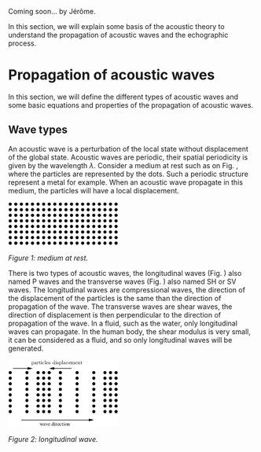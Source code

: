 Coming soon... by Jérôme. 

In this section, we will explain some basis of the acoustic theory to understand the propagation of acoustic waves and the echographic process.

Propagation of acoustic waves
=============================

In this section, we will define the different types of acoustic waves and some basic equations and properties of the propagation of acoustic waves.

Wave types
----------

An acoustic wave is a perturbation of the local state without displacement of the global state. Acoustic waves are periodic, their spatial periodicity is given by the wavelength *λ*. Consider a medium at rest such as on Fig. , where the particles are represented by the dots. Such a periodic structure represent a metal for example. When an acoustic wave propagate in this medium, the particles will have a local displacement.

 ![Medium at rest.<span data-label="fig:at_rest"></span>]

*Figure 1: medium at rest.*

There is two types of acoustic waves, the longitudinal waves (Fig. ) also named P waves and the transverse waves (Fig. ) also named SH or SV waves. The longitudinal waves are compressional waves, the direction of the displacement of the particles is the same than the direction of propagation of the wave. The transverse waves are shear waves, the direction of displacement is then perpendicular to the direction of propagation of the wave. In a fluid, such as the water, only longitudinal waves can propagate. In the human body, the shear modulus is very small, it can be considered as a fluid, and so only longitudinal waves will be generated.

 ![Longitudinal wave.<span data-label="fig:Pwave"></span>]

*Figure 2: longitudinal wave.*

  [Medium at rest.<span data-label="fig:at_rest"></span>]: ./acoustic_imaging_src/image/at_rest.png "fig:"
  [Longitudinal wave.<span data-label="fig:Pwave"></span>]: ./acoustic_imaging_src/image/Pwave.png "fig:"

